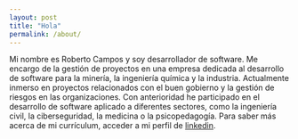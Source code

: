 ```yaml
---
layout: post
title: "Hola"
permalink: /about/
---
```


Mi nombre es Roberto Campos y soy desarrollador de software. Me encargo de la gestión de proyectos en una empresa dedicada al desarrollo de software para la minería, la ingeniería química y la industria. Actualmente inmerso en proyectos relacionados con el buen gobierno y la gestión de riesgos en las organizaciones. Con anterioridad he participado en el desarrollo de software aplicado a diferentes sectores, como la ingeniería civil, la ciberseguridad, la medicina o la psicopedagogía. Para saber más acerca de mi currículum, acceder a mi perfil de [linkedin](https://www.linkedin.com/in/camposroberto/).



